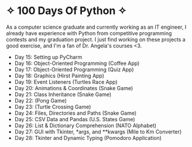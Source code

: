 # ✧ 100 Days Of Python ✧

As a computer science graduate and currently working as an IT engineer, I already have experience with Python from competitive programming contests and my graduation project. I just find working on these projects a good exercise, and I'm a fan of Dr. Angela's courses <3.


- Day 15: Setting up PyCharm
- Day 16: Object-Oriented Programming (Coffee App)
- Day 17: Object-Oriented Programming (Quiz App)
- Day 18: Graphics (Hirst Painting App)
- Day 19: Event Listeners (Turtles Race App)
- Day 20: Animations & Coordinates (Snake Game)
- Day 21: Class Inheritance (Snake Game)
- Day 22: (Pong Game)
- Day 23: (Turtle Crossing Game)
- Day 24: Files, Directories and Paths (Snake Game)
- Day 25: CSV Data and Pandas (U.S. States Game)
- Day 26: List & Dictionary Comprehension (NATO Alphabet)
- Day 27: GUI with Tkinter, *args, and **kwargs (Mile to Km Converter)
- Day 28: Tkinter and Dynamic Typing (Pomodoro Application)


